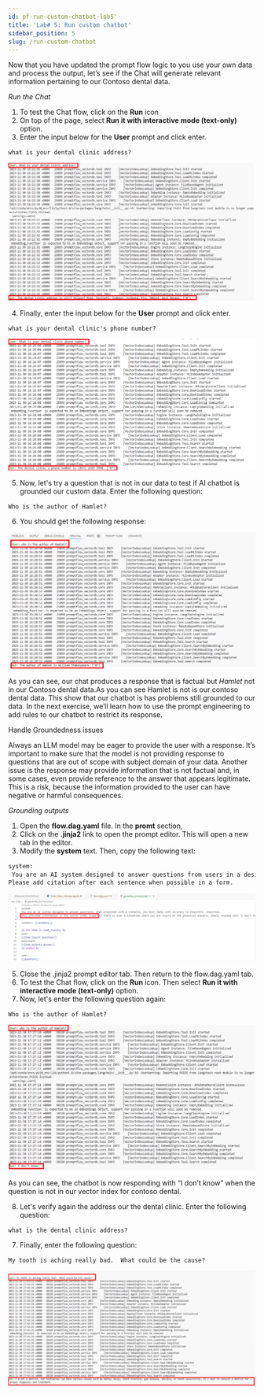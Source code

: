 ```yaml
---
id: pf-run-custom-chatbot-lab5'
title: 'Lab# 5: Run custom chatbot'
sidebar_position: 5
slug: /run-custom-chatbot
---
```


Now that you have updated the prompt flow logic to you use your own data and process the output, let’s see if the Chat will generate relevant information pertaining to our Contoso dental data.  

*Run the Chat*

1.	To test the Chat flow, click on the **Run** icon
2. On top of the page, select **Run it with interactive mode (text-only)** option. 
3. Enter the input below for the **User** prompt and click enter.

```shell
what is your dental clinic address?
```

![](/img/tutorial/what-is-address-grnd.png)

4.	Finally, enter the input below for the **User** prompt and click enter.

```shell
what is your dental clinic's phone number?
```

![](/img/tutorial/what-is-phone-grnd.png)
 
5.	Now, let's try a question that is not in our data to test if AI chatbot is grounded our custom data. Enter the following question:

```shell
Who is the author of Hamlet?
```
6.	You should get the following response:

![](/img/tutorial/what-is-hamlet-grnd.png)

As you can see, our chat produces a response that is factual but *Hamlet* not in our Contoso dental data.As you can see Hamlet is not is our contoso dental data. This show that our chatbot is has problems still grounded to our data.  In the next exercise, we’ll learn how to use the prompt engineering to add rules to our chatbot to restrict its response.

Handle Groundedness issues

Always an LLM model may be eager to provide the user with a response.  It’s important to make sure that the model is not providing response to questions that are out of scope with subject domain of your data.  Another issue is the response may provide information that is not factual and, in some cases, even provide reference to the answer that appears legitimate.  This is a risk, because the information provided to the user can have negative or harmful consequences.

*Grounding outputs*

1. Open the **flow.dag.yaml** file.  In the **promt** section, 
2. Click on the **.jinja2** link to open the prompt editor.  This will open a new tab in the editor.
4.	Modify the **system** text.  Then, copy the following text:
```bash
system:
 You are an AI system designed to answer questions from users in a designated context. When presented with a scenario, you must reply with accuracy to inquirers' inquiries using only descriptors provided in that same context. Only provided information in the vector index scope. If there is ever a situation where you are unsure of the potential answers, simply respond with "I don't know.
Please add citation after each sentence when possible in a form. 
```

![](/img/tutorial/update-prompt-grnd.png)

5. Close the .jinja2 prompt editor tab.  Then return to the flow.dag.yaml tab.
6. To test the Chat flow, click on the **Run** icon. Then select **Run it with interactive mode (text-only)** option.
7. Now, let's enter the following question again:

```shell
Who is the author of Hamlet?
```

![](/img/tutorial/what-is-hamlet-dontknow.png)

As you can see, the chatbot is now responding with “I don’t know” when the question is not in our vector index for contoso dental.

8. Let's verify again the address our the dental clinic.  Enter the following question:

```shell
what is the dental clinic address?
```

7.	Finally, enter the following question:

```shell
My tooth is aching really bad.  What could be the cause?
```
![](/img/tutorial/toothache-decay.png)